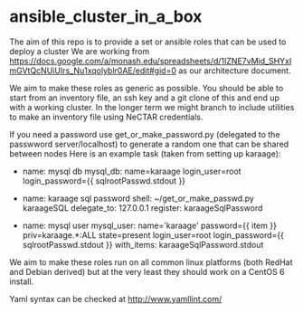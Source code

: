 ansible_cluster_in_a_box
========================

The aim of this repo is to provide a set or ansible roles that can be used to deploy a cluster
We are working from 
https://docs.google.com/a/monash.edu/spreadsheets/d/1IZNE7vMid_SHYxImGVtQcNUiUIrs_Nu1xqolyblr0AE/edit#gid=0
as our architecture document.

We aim to make these roles as generic as possible. You should be able to start from an inventory file, an ssh key and a git clone of this and end up with a working cluster. In the longer term we might branch to include utilities to make an inventory file using NeCTAR credentials.

If you need a password use get_or_make_password.py (delegated to the passwword server/localhost) to generate a random one that can be shared between nodes
Here is an example task (taken from setting up karaage):
- name: mysql db
  mysql_db: name=karaage login_user=root login_password={{ sqlrootPasswd.stdout }}

- name: karaage sql password
  shell: ~/get_or_make_passwd.py karaageSQL
  delegate_to: 127.0.0.1
  register: karaageSqlPassword

- name: mysql user
  mysql_user: name='karaage' password={{ item }} priv=karaage.*:ALL state=present login_user=root login_password={{ sqlrootPasswd.stdout }}
  with_items: karaageSqlPassword.stdout


We aim to make these roles run on all common linux platforms (both RedHat and Debian derived) but at the very least they should work on a CentOS 6 install.

Yaml syntax can be checked at http://www.yamllint.com/

